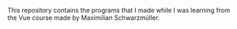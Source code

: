 ﻿This repository contains the programs that I made while I was learning from the Vue course made by Maximilian Schwarzmüller.
